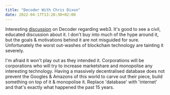 ```yaml
---
title: "Decoder With Chris Dixon"
date: 2022-04-17T13:28:30+02:00
---
```




Interesting [discussion](https://www.theverge.com/23020727/decoder-chris-dixon-web3-crypto-a16z-vc-silicon-valley-investing-podcast-interview) on Decoder regarding web3. It's good to see a civil, educated discussion about it. I don't buy into much of the hype around it, but the goals & motivations behind it are not misguided for sure. Unfortunately the worst out-washes of blockchain technology are tainting it severely.

I'm afraid it won't play out as they intended it. Corporations will be corporations who will try to increase marketshare and monopolise any interesting technology. Having a massively decentralised database does not prevent the Googles & Amazons of this world to carve out their piece, build something on top of it & monopolise it. Replace 'database' with 'internet' and that's exactly what happened the past 15 years.
